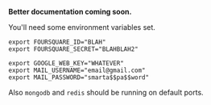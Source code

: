 **Better documentation coming soon.**

You'll need some environment variables set.

```
export FOURSQUARE_ID="BLAH"
export FOURSQUARE_SECRET="BLAHBLAH2"

export GOOGLE_WEB_KEY="WHATEVER"
export MAIL_USERNAME="email@gmail.com"
export MAIL_PASSWORD="smarta$$pa$$word"
```

Also `mongodb` and `redis` should be running on default ports.

